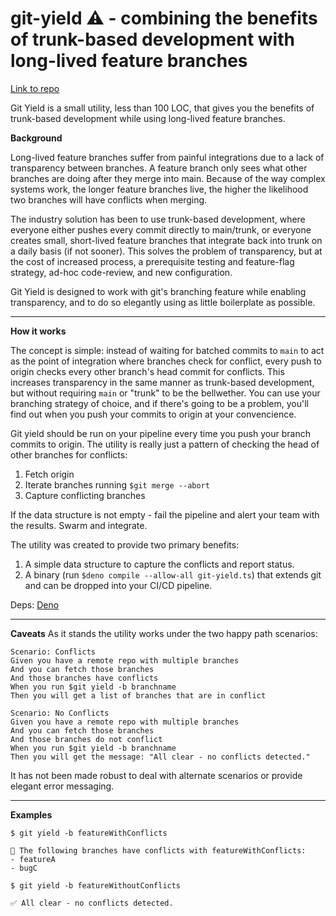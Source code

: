 # git-yield ⚠️ - combining the benefits of trunk-based development with long-lived feature branches
[Link to repo](https://github.com/extremelylatebound/git-yield/)

Git Yield is a small utility, less than 100 LOC, that gives you the benefits of trunk-based development while using long-lived feature branches.

**Background**

Long-lived feature branches suffer from painful integrations due to a lack of transparency between branches. A feature branch only sees what other branches are doing after they merge into main. Because of the way complex systems work, the longer feature branches live, the higher the likelihood two branches will have conflicts when merging.

The industry solution has been to use trunk-based development, where everyone either pushes every commit directly to main/trunk, or everyone creates small, short-lived feature branches that integrate back into trunk on a daily basis (if not sooner). This solves the problem of transparency, but at the cost of increased process, a prerequisite testing and feature-flag strategy, ad-hoc code-review, and new configuration.

Git Yield is designed to work with git's branching feature while enabling transparency, and to do so elegantly using as little boilerplate as possible.

---
**How it works**

The concept is simple: instead of waiting for batched commits to `main` to act as the point of integration where branches check for conflict, every push to origin checks every other branch's head commit for conflicts. This increases transparency in the same manner as trunk-based development, but without requiring `main` or "trunk" to be the bellwether. You can use your branching strategy of choice, and if there's going to be a problem, you'll find out when you push your commits to origin at your convencience.

Git yield should be run on your pipeline every time you push your branch commits to origin. The utility is really just a pattern of checking the head of other branches for conflicts:

1. Fetch origin
2. Iterate branches running `$git merge --abort`
3. Capture conflicting branches

If the data structure is not empty - fail the pipeline and alert your team with the results. Swarm and integrate.

The utility was created to provide two primary benefits:
1. A simple data structure to capture the conflicts and report status.
2. A binary (run `$deno compile --allow-all git-yield.ts`) that extends git and can be dropped into your CI/CD pipeline.

Deps: [Deno](https://deno.com/)

---
**Caveats**
As it stands the utility works under the two happy path scenarios:

```
Scenario: Conflicts
Given you have a remote repo with multiple branches
And you can fetch those branches
And those branches have conflicts
When you run $git yield -b branchname
Then you will get a list of branches that are in conflict

Scenario: No Conflicts
Given you have a remote repo with multiple branches
And you can fetch those branches
And those branches do not conflict
When you run $git yield -b branchname
Then you will get the message: "All clear - no conflicts detected."
```

It has not been made robust to deal with alternate scenarios or provide elegant error messaging.

---
**Examples**

```
$ git yield -b featureWithConflicts

🚨 The following branches have conflicts with featureWithConflicts:
- featureA
- bugC
```
```
$ git yield -b featureWithoutConflicts

✅ All clear - no conflicts detected.

```
